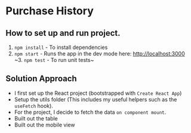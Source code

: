 # Purchase History

## How to set up and run project.
1. `npm install` - To install dependencies
2. `npm start` - Runs the app in the dev mode here: [http://localhost:3000](http://localhost:3000)
~3. `npm test` - To run unit tests~

## Solution Approach
* I first set up the React project (bootstrapped with `Create React App`)
* Setup the utils folder (This includes my useful helpers such as the `useFetch` hook).
* For the project, I decide to fetch the data `on component mount`.
* Built out the table 
* Built out the mobile view